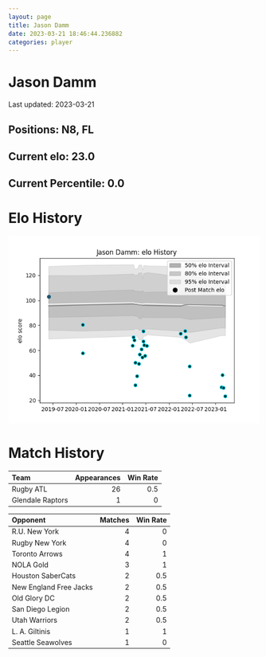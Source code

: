 ```yaml
---  
layout: page  
title: Jason Damm  
date: 2023-03-21 18:46:44.236882  
categories: player  
---
```

# Jason Damm


Last updated: 2023-03-21
## Positions: N8, FL

## Current elo: 23.0

## Current Percentile: 0.0

# Elo History


![elo history](history_JasonDamm.png)
# Match History


| Team             |   Appearances |   Win Rate |
|:-----------------|--------------:|-----------:|
| Rugby ATL        |            26 |        0.5 |
| Glendale Raptors |             1 |        0   |

| Opponent               |   Matches |   Win Rate |
|:-----------------------|----------:|-----------:|
| R.U. New York          |         4 |        0   |
| Rugby New York         |         4 |        0   |
| Toronto Arrows         |         4 |        1   |
| NOLA Gold              |         3 |        1   |
| Houston SaberCats      |         2 |        0.5 |
| New England Free Jacks |         2 |        0.5 |
| Old Glory DC           |         2 |        0.5 |
| San Diego Legion       |         2 |        0.5 |
| Utah Warriors          |         2 |        0.5 |
| L. A. Giltinis         |         1 |        1   |
| Seattle Seawolves      |         1 |        0   |
